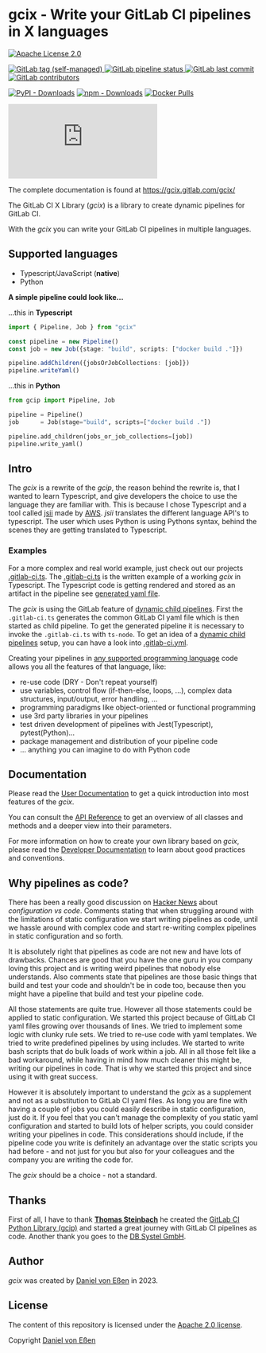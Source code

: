# gcix - Write your GitLab CI pipelines in X languages

[![Apache License 2.0](https://img.shields.io/gitlab/license/gcix%2Fgcix)](https://gitlab.com/gcix/gcix/-/blob/main/LICENSE)

[![GitLab tag (self-managed)](https://img.shields.io/gitlab/v/tag/gcix%2Fgcix?logo=git&color=bright%20green)
](https://gitlab.com/gcix/gcix/-/tags)
[![GitLab pipeline status](https://img.shields.io/gitlab/pipeline-status/gcix%2Fgcix?logo=gitlab)
](https://gitlab.com/gcix/gcix/-/pipelines)
[![GitLab last commit](https://img.shields.io/gitlab/last-commit/Gcix%2Fgcix?logo=git)](https://gitlab.com/gcix/gcix/-/commits/main/)
[![GitLab contributors](https://img.shields.io/gitlab/contributors/gcix%2Fgcix?logo=git&color=bright%20green)](https://gitlab.com/gcix/gcix)

[![PyPI - Downloads](https://img.shields.io/pypi/dm/gcix?label=PyPI%20Downloads&logo=python&color=blue)](https://pypi.org/project/gcix/)
[![npm - Downloads](https://img.shields.io/npm/dm/%40gcix/gcix?label=NPM%20downloads&color=blue)](https://www.npmjs.com/package/@gcix/gcix)
[![Docker Pulls](https://img.shields.io/docker/pulls/gcix/gcix?label=Docker%20Pulls&logo=docker&color=blue)](https://hub.docker.com/r/gcix/gcix)

![Matrix](https://img.shields.io/matrix/gcix%3Amatrix.org?logo=matrix&label=Matrix)

The complete documentation is found at <https://gcix.gitlab.com/gcix/>

The GitLab CI X Library (*gcix*) is a library to create dynamic pipelines for GitLab CI.

With the *gcix* you can write your GitLab CI pipelines in multiple languages.

## Supported languages

* Typescript/JavaScript (**native**)
* Python

**A simple pipeline could look like...**

...this in **Typescript**

``` typescript
import { Pipeline, Job } from "gcix"

const pipeline = new Pipeline()
const job = new Job({stage: "build", scripts: ["docker build ."]})

pipeline.addChildren({jobsOrJobCollections: [job]})
pipeline.writeYaml()
```

...this in **Python**

``` python
from gcip import Pipeline, Job

pipeline = Pipeline()
job      = Job(stage="build", scripts=["docker build ."])

pipeline.add_children(jobs_or_job_collections=[job])
pipeline.write_yaml()
```

## Intro

The *gcix* is a rewrite of the *gcip*, the reason behind the rewrite is, that I wanted to learn Typescript, and give
developers the choice to use the language they are familiar with. This is because I chose Typescript and a tool called [jsii][10] made by [AWS][11].
*jsii* translates the different language API's to typescript. The user which uses Python is using Pythons syntax, behind the scenes they are getting
translated to Typescript.

### Examples

For a more complex and real world example, just check out our projects [.gitlab-ci.ts][1]. The [.gitlab-ci.ts][1] is the written example of a working *gcix* in Typescript. The Typescript code is getting rendered and stored as an artifact in the pipeline see [generated yaml file][2].

The *gcix* is using the GitLab feature of [dynamic child pipelines][3]. First the `.gitlab-ci.ts` generates the common GitLab CI yaml file which is then started as child pipeline. To get the generated pipeline it is necessary to invoke the `.gitlab-ci.ts` with `ts-node`. To get an idea of a [dynamic child pipelines][3] setup, you can have a look into [.gitlab-ci.yml][4].

Creating your pipelines in [any supported programming language](#supported-languages) code allows you all the features of that language, like:

* re-use code (DRY - Don't repeat yourself)
* use variables, control flow (if-then-else, loops, ...), complex data structures, input/output, error handling, ...
* programming paradigms like object-oriented or functional programming
* use 3rd party libraries in your pipelines
* test driven development of pipelines with Jest(Typescript), pytest(Python)...
* package management and distribution of your pipeline code
* ... anything you can imagine to do with Python code

## Documentation

Please read the [User Documentation][12] to get a quick introduction into most
features of the *gcix*.

You can consult the [API Reference][13] to get an overview of all classes and methods
and a deeper view into their parameters.

For more information on how to create your own library based on *gcix*, please read the [Developer Documentation][14]
to learn about good practices and conventions.

## Why pipelines as code?

There has been a really good discussion on [Hacker News][5] about *configuration vs code*.
Comments stating that when struggling around with the limitations of static configuration we start writing pipelines as code, until we hassle
around with complex code and start re-writing complex pipelines in static configuration and so forth.

It is absolutely right that pipelines as code are not new and have lots of drawbacks. Chances are good that you have the one guru in you company
loving this project and is writing weird pipelines that nobody else understands. Also comments state that pipelines are those basic things that
build and test your code and shouldn't be in code too, because then you might have a pipeline that build and test your pipeline code.

All those statements are quite true. However all those statements could be applied to static configuration. We started this project because of
GitLab CI yaml files growing over thousands of lines. We tried to implement some logic with clunky rule sets. We tried to re-use code with yaml templates.
We tried to write predefined pipelines by using includes. We started to write bash scripts that do bulk loads of work within a job. All in all
those felt like a bad workaround, while having in mind how much cleaner this might be, writing our pipelines in code. That is why we started
this project and since using it with great success.

However it is absolutely important to understand the *gcix* as a supplement and not as a substitution to GitLab CI yaml files. As long you are fine
with having a couple of jobs you could easily describe in static configuration, just do it. If you feel that you can't manage the complexity of
you static yaml configuration and started to build lots of helper scripts, you could consider writing your pipelines in code. This considerations
should include, if the pipeline code you write is definitely an advantage over the static scripts you had before - and not just for you but also
for your colleagues and the company you are writing the code for.

The *gcix* should be a choice - not a standard.

## Thanks

First of all, I have to thank [**Thomas Steinbach**][7] he created the [GitLab CI Python Library (gcip)][6] and started a great journey with GitLab CI pipelines as code.
Another thank you goes to the [DB Systel GmbH][8].

## Author

*gcix* was created by [Daniel von Eßen][9] in 2023.

## License

The content of this repository is licensed under the [Apache 2.0 license][15].

Copyright [Daniel von Eßen][9]

[1]: https://gitlab.com/gcix/gcix/-/blob/main/.gitlab-ci.ts
[2]: https://gitlab.com/gcix/gcix/-/jobs/artifacts/main/browse?job=generate-pipeline
[3]: https://docs.gitlab.com/ee/ci/parent_child_pipelines.html#dynamic-child-pipelines
[4]: https://gitlab.com/gcix/gcix/-/blob/main/.gitlab-ci.yml
[5]: https://news.ycombinator.com/item?id=26986493#26988105
[6]: https://gitlab.com/dbsystel/gitlab-ci-python-library
[7]: https://gitlab.com/thomassteinbach
[8]: https://www.dbsystel.de/
[9]: https://gitlab.com/dvonessen
[10]: https://aws.github.io/jsii/
[11]: https://aws.amazon.com/de/
[12]: https://gcix.gitlab.io/gcix
[13]: https://gcix.gitlab.io/gcix/api/
[14]: https://gcix.gitlab.io/gcix/developer/
[15]: http://www.apache.org/licenses/LICENSE-2.0
